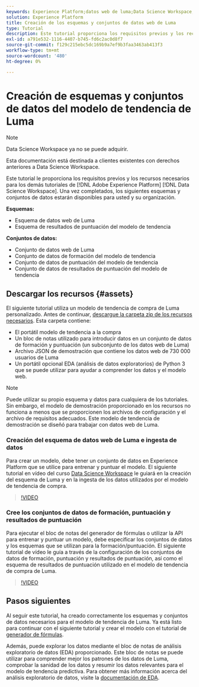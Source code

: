 ```yaml
---
keywords: Experience Platform;datos web de luma;Data Science Workspace;temas populares;recetas;datos de demostración;datos web de demostración;datos de luma
solution: Experience Platform
title: Creación de los esquemas y conjuntos de datos web de Luma
type: Tutorial
description: Este tutorial proporciona los requisitos previos y los recursos necesarios para el modelo de tendencia de demostración de Luma.
exl-id: a791e532-1116-4407-b745-fd6c2ac0d8f7
source-git-commit: f129c215ebc5dc169b9a7ef9b3faa3463ab413f3
workflow-type: tm+mt
source-wordcount: '480'
ht-degree: 0%

---
```


# Creación de esquemas y conjuntos de datos del modelo de tendencia de Luma

>[!NOTE]
>
>Data Science Workspace ya no se puede adquirir.
>
>Esta documentación está destinada a clientes existentes con derechos anteriores a Data Science Workspace.

Este tutorial le proporciona los requisitos previos y los recursos necesarios para los demás tutoriales de [!DNL Adobe Experience Platform] [!DNL Data Science Workspace]. Una vez completados, los siguientes esquemas y conjuntos de datos estarán disponibles para usted y su organización.

**Esquemas:**

- Esquema de datos web de Luma
- Esquema de resultados de puntuación del modelo de tendencia

**Conjuntos de datos:**

- Conjunto de datos web de Luma
- Conjunto de datos de formación del modelo de tendencia
- Conjunto de datos de puntuación del modelo de tendencia
- Conjunto de datos de resultados de puntuación del modelo de tendencia

## Descargar los recursos {#assets}

El siguiente tutorial utiliza un modelo de tendencia de compra de Luma personalizado. Antes de continuar, [descargue la carpeta zip de los recursos necesarios](https://experienceleague.adobe.com/docs/platform-learn/assets/DSW-course-sample-assets.zip). Esta carpeta contiene:

- El portátil modelo de tendencia a la compra
- Un bloc de notas utilizado para introducir datos en un conjunto de datos de formación y puntuación (un subconjunto de los datos web de Luma)
- Archivo JSON de demostración que contiene los datos web de 730 000 usuarios de Luma
- Un portátil opcional EDA (análisis de datos exploratorios) de Python 3 que se puede utilizar para ayudar a comprender los datos y el modelo web.

>[!NOTE]
>
> Puede utilizar su propio esquema y datos para cualquiera de los tutoriales. Sin embargo, el modelo de demostración proporcionado en los recursos no funciona a menos que se proporcionen los archivos de configuración y el archivo de requisitos adecuados. Este modelo de tendencia de demostración se diseñó para trabajar con datos web de Luma.

### Creación del esquema de datos web de Luma e ingesta de datos

Para crear un modelo, debe tener un conjunto de datos en Experience Platform que se utilice para entrenar y puntuar el modelo. El siguiente tutorial en vídeo del curso [Data Science Workspace](https://experienceleague.adobe.com/?lang=es&recommended=ExperiencePlatform-U-1-2021.1.dsw&lang=es) le guiará en la creación del esquema de Luma y en la ingesta de los datos utilizados por el modelo de tendencia de compra.

>[!VIDEO](https://video.tv.adobe.com/v/3447157?captions=spa)

### Cree los conjuntos de datos de formación, puntuación y resultados de puntuación

Para ejecutar el bloc de notas del generador de fórmulas o utilizar la API para entrenar y puntuar un modelo, debe especificar los conjuntos de datos y los esquemas que se utilizan para la formación/puntuación. El siguiente tutorial de vídeo le guía a través de la configuración de los conjuntos de datos de formación, puntuación y resultados de puntuación, así como el esquema de resultados de puntuación utilizado en el modelo de tendencia de compra de Luma.

>[!VIDEO](https://video.tv.adobe.com/v/3447424?captions=spa)

## Pasos siguientes

Al seguir este tutorial, ha creado correctamente los esquemas y conjuntos de datos necesarios para el modelo de tendencia de Luma. Ya está listo para continuar con el siguiente tutorial y crear el modelo con el tutorial de [generador de fórmulas](../jupyterlab/create-a-model.md).

Además, puede explorar los datos mediante el bloc de notas de análisis exploratorio de datos (EDA) proporcionado. Este bloc de notas se puede utilizar para comprender mejor los patrones de los datos de Luma, comprobar la sanidad de los datos y resumir los datos relevantes para el modelo de tendencia predictiva. Para obtener más información acerca del análisis exploratorio de datos, visite la [documentación de EDA](../jupyterlab/eda-notebook.md).
